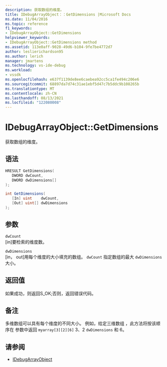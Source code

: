```yaml
---
description: 获取数组的维度。
title: IDebugArrayObject：：GetDimensions |Microsoft Docs
ms.date: 11/04/2016
ms.topic: reference
f1_keywords:
- IDebugArrayObject::GetDimensions
helpviewer_keywords:
- IDebugArrayObject::GetDimensions method
ms.assetid: 113e0aff-9028-49d6-b104-9fe7be4772d7
author: leslierichardson95
ms.author: lerich
manager: jmartens
ms.technology: vs-ide-debug
ms.workload:
- vssdk
ms.openlocfilehash: e637f1139de8ee6caebea92cc5ca1fe494c206e6
ms.sourcegitcommit: 68897da7d74c31ae1ebf5d47c7b5ddc9b108265b
ms.translationtype: MT
ms.contentlocale: zh-CN
ms.lasthandoff: 08/13/2021
ms.locfileid: "122080008"
---
```

# <a name="idebugarrayobjectgetdimensions"></a>IDebugArrayObject::GetDimensions
获取数组的维度。

## <a name="syntax"></a>语法

```cpp
HRESULT GetDimensions( 
   DWORD dwCount,
   DWORD dwDimensions[]
);
```

```csharp
int GetDimensions(
   [In] uint    dwCount,
   [Out] uint[] dwDimensions
);
```

## <a name="parameters"></a>参数
`dwCount`\
[in]要检索的维度数。

`dwDimensions`\
[in， out]用每个维度的大小填充的数组。 `dwCount` 指定数组的最大 `dwDimensions` 大小。

## <a name="return-value"></a>返回值
 如果成功，则返回S_OK;否则，返回错误代码。

## <a name="remarks"></a>备注
 多维数组可以具有每个维度的不同大小。 例如，给定三维数组 ，此方法将按该顺序在 参数中返回 `myarray[3][2][6]` 3、2 `dwDimensions` 和 6。

## <a name="see-also"></a>请参阅
- [IDebugArrayObject](../../../extensibility/debugger/reference/idebugarrayobject.md)
